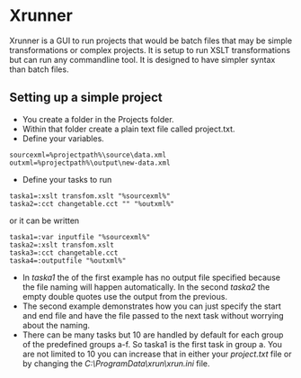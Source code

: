 # Xrunner

Xrunner is a GUI to run projects that would be batch files that may be simple transformations or complex projects. It is setup to run XSLT transformations but can run any commandline tool. It is designed to have simpler syntax than batch files.

## Setting up a simple project

* You create a folder in the Projects folder. 
* Within that folder create a plain text file called project.txt.
* Define your variables.

``` 
sourcexml=%projectpath%\source\data.xml
outxml=%projectpath%\output\new-data.xml
```
* Define your tasks to run

``` 
taska1=:xslt transfom.xslt "%sourcexml%"
taska2=:cct changetable.cct "" "%outxml%"
```

or it can be written

``` 
taska1=:var inputfile "%sourcexml%"
taska2=:xslt transfom.xslt
taska3=:cct changetable.cct
taska4=:outputfile "%outxml%"
```

* In *taska1* the of the first example has no output file specified because the file naming will happen automatically. In the second *taska2* the empty double quotes use the output from the previous.
* The second example demonstrates how you can just specify the start and end file and have the file passed to the next task without worrying about the naming.
* There can be many tasks but 10 are handled by default for each group of the predefined groups a-f. So taska1 is the first task in group a. You are not limited to 10 you can increase that in either your *project.txt* file or by changing the *C:\ProgramData\xrun\xrun.ini* file.